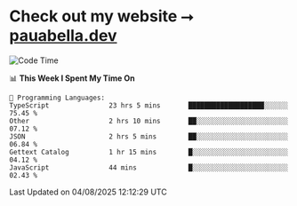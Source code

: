 # Check out my website ⭢ [pauabella.dev](https://pauabella.dev)

<!--START_SECTION:waka-->
![Code Time](http://img.shields.io/badge/Code%20Time-4%2C668%20hrs%2022%20mins-blue)

📊 **This Week I Spent My Time On** 

```text
💬 Programming Languages: 
TypeScript               23 hrs 5 mins       ███████████████████░░░░░░   75.45 % 
Other                    2 hrs 10 mins       ██░░░░░░░░░░░░░░░░░░░░░░░   07.12 % 
JSON                     2 hrs 5 mins        ██░░░░░░░░░░░░░░░░░░░░░░░   06.84 % 
Gettext Catalog          1 hr 15 mins        █░░░░░░░░░░░░░░░░░░░░░░░░   04.12 % 
JavaScript               44 mins             █░░░░░░░░░░░░░░░░░░░░░░░░   02.43 % 
```


 Last Updated on 04/08/2025 12:12:29 UTC
<!--END_SECTION:waka-->
